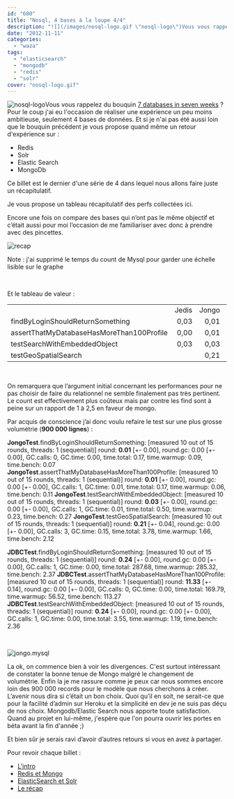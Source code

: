 ```yaml
---
id: "680"
title: "Nosql, 4 bases à la loupe 4/4"
description: "![](/images/nosql-logo.gif \"nosql-logo\")Vous vous rappelez du bouquin [7 d..."
date: "2012-11-11"
categories: 
  - "waza"
tags: 
  - "elasticsearch"
  - "mongodb"
  - "redis"
  - "solr"
cover: "nosql-logo.gif"
---
```


![](/images/nosql-logo.gif "nosql-logo")Vous vous rappelez du bouquin [7 databases in seven weeks](http://pragprog.com/book/rwdata/seven-databases-in-seven-weeks) ? Pour le coup j'ai eu l'occasion de réaliser une expérience un peu moins ambitieuse, seulement 4 bases de données. Et si je n'ai pas été aussi loin que le bouquin précédent je vous propose quand même un retour d'expérience sur :

- Redis
- Solr
- Elastic Search
- MongoDb

Ce billet est le dernier d'une série de 4 dans lequel nous allons faire juste un récapitulatif.

Je vous propose un tableau récapitulatif des perfs collectées ici.

Encore une fois on compare des bases qui n’ont pas le même objectif et c’était aussi pour moi l’occasion de me familiariser avec donc à prendre avec des pincettes.

![](/images/recap.png "recap")

Note : j'ai supprimé le temps du count de Mysql pour garder une échelle lisible sur le graphe

 

Et le tableau de valeur :

<table class="table table-stripped"><tbody><tr><td width="289" height="19"></td><td width="83">Jedis</td><td width="83">Jongo</td><td width="83">Morphia</td><td width="83">Mysql</td><td width="83">Jest</td><td width="83">ElasticSearch</td><td width="83">Solr</td></tr><tr><td height="19">findByLoginShouldReturnSomething</td><td align="right">0,03</td><td align="right">0,01</td><td align="right">0,02</td><td align="right">0,05</td><td align="right">0,24</td><td align="right">0,05</td><td align="right">0,22</td></tr><tr><td height="19">assertThatMyDatabaseHasMoreThan100Profile</td><td align="right">0,00</td><td align="right">0,01</td><td align="right">0,01</td><td align="right">1,27</td><td align="right">0,18</td><td align="right">0,04</td><td align="right">0,20</td></tr><tr><td height="19">testSearchWithEmbeddedObject</td><td align="right">0,03</td><td align="right">0,03</td><td align="right">0,02</td><td align="right">0,04</td><td align="right">0,21</td><td align="right">0,04</td><td align="right">0,20</td></tr><tr><td height="19">testGeoSpatialSearch</td><td></td><td align="right">0,21</td><td align="right">0,18</td><td></td><td></td><td></td><td></td></tr></tbody></table>

 

On remarquera que l’argument initial concernant les performances pour ne pas choisir de faire du relationnel ne semble finalement pas très pertinent. Le count est effectivement plus coûteux mais par contre les find sont à peine sur un rapport de 1 à 2,5 en faveur de mongo.

Par acquis de conscience j’ai donc voulu refaire le test sur une plus grosse volumétrie (**900 000 lignes**) :

**JongoTest**.findByLoginShouldReturnSomething: \[measured 10 out of 15 rounds, threads: 1 (sequential)\] round: **0.01** \[+- 0.00\], round.gc: 0.00 \[+- 0.00\], GC.calls: 0, GC.time: 0.00, time.total: 0.17, time.warmup: 0.09, time.bench: 0.07 **JongoTest**.assertThatMyDatabaseHasMoreThan100Profile: \[measured 10 out of 15 rounds, threads: 1 (sequential)\] round: **0.01** \[+- 0.00\], round.gc: 0.00 \[+- 0.00\], GC.calls: 1, GC.time: 0.01, time.total: 0.17, time.warmup: 0.06, time.bench: 0.11 **JongoTest**.testSearchWithEmbeddedObject: \[measured 10 out of 15 rounds, threads: 1 (sequential)\] round: **0.03** \[+- 0.00\], round.gc: 0.00 \[+- 0.00\], GC.calls: 1, GC.time: 0.01, time.total: 0.50, time.warmup: 0.23, time.bench: 0.27 **JongoTest**.testGeoSpatialSearch: \[measured 10 out of 15 rounds, threads: 1 (sequential)\] round: **0.21** \[+- 0.04\], round.gc: 0.00 \[+- 0.00\], GC.calls: 3, GC.time: 0.15, time.total: 3.78, time.warmup: 1.66, time.bench: 2.12

**JDBCTest**.findByLoginShouldReturnSomething: \[measured 10 out of 15 rounds, threads: 1 (sequential)\] round: **0.24** \[+- 0.00\], round.gc: 0.00 \[+- 0.00\], GC.calls: 1, GC.time: 0.00, time.total: 287.68, time.warmup: 285.32, time.bench: 2.37 **JDBCTest**.assertThatMyDatabaseHasMoreThan100Profile: \[measured 10 out of 15 rounds, threads: 1 (sequential)\] round: **11.33** \[+- 0.14\], round.gc: 0.00 \[+- 0.00\], GC.calls: 0, GC.time: 0.00, time.total: 169.79, time.warmup: 56.52, time.bench: 113.27 **JDBCTest**.testSearchWithEmbeddedObject: \[measured 10 out of 15 rounds, threads: 1 (sequential)\] round: **0.24** \[+- 0.00\], round.gc: 0.00 \[+- 0.00\], GC.calls: 1, GC.time: 0.00, time.total: 3.55, time.warmup: 1.19, time.bench: 2.36

 

![](/images/jongo.mysql_-300x179.png "jongo.mysql")

La ok, on commence bien à voir les divergences. C'est surtout intéressant de constater la bonne tenue de Mongo malgré le changement de volumétrie. Enfin la je me rassure comme je peux car nous sommes encore loin des 900 000 records pour le modèle que nous cherchons à créer. L’avenir nous dira si c’était un bon choix. Quoi qu’il en soit, ne serait-ce que pour la facilité d’admin sur Heroku et la simplicité en dev je ne suis pas déçu de nos choix. Mongodb/Elastic Search nous apporte toute satisfaction. Quand au projet en lui-même, j'espère que l'on pourra ouvrir les portes en béta avant la fin d'année ;)

Et bien sûr je serais ravi d’avoir d’autres retours si vous en avez à partager.

Pour revoir chaque billet :

- [L'intro](/2012/11/11/nosql-4-bases-a-la-loupe-14 "Nosql, 4 bases à la loupe 1/4")
- [Redis et Mongo](/2012/11/11/nosql-4-bases-a-la-loupe-24 "Nosql, 4 bases à la loupe 2/4")
- [ElasticSearch et Solr](/2012/11/11//nosql-4-bases-a-la-loupe-34 "Nosql, 4 bases à la loupe 3/4")
- [Le récap](/2012/11/11//nosql-4-bases-a-la-loupe-44)
